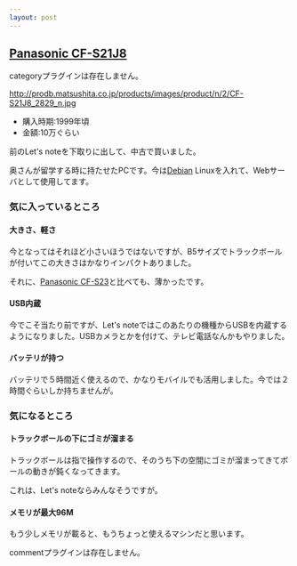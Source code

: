 ```yaml
---
layout: post
---
```

<h2><a href="http://prodb.matsushita.co.jp/product/info.do?pg=04&hb=CF-S21J8">Panasonic CF-S21J8</a></h2>
<p><span class="error">categoryプラグインは存在しません。</span></p>
<p><a href="http://prodb.matsushita.co.jp/products/images/product/n/2/CF-S21J8_2829_n.jpg">http://prodb.matsushita.co.jp/products/images/product/n/2/CF-S21J8_2829_n.jpg</a></p>
<ul>
<li>購入時期:1999年頃</li>
<li>金額:10万ぐらい</li>
</ul>
<p>前のLet's noteを下取りに出して、中古で買いました。</p>
<p>奥さんが留学する時に持たせたPCです。今は<a href="http://www.debian.org/">Debian</a> Linuxを入れて、Webサーバとして使用してます。</p>
<h3>気に入っているところ</h3>
<h4>大きさ、軽さ</h4>
<p>今となってはそれほど小さいほうではないですが、B5サイズでトラックボールが付いてこの大きさはかなりインパクトありました。</p>
<p>それに、<a href="/?page=Panasonic+CF%2DS23" class="wikipage">Panasonic CF-S23</a>と比べても、薄かったです。</p>
<h4>USB内蔵</h4>
<p>今でこそ当たり前ですが、Let's noteではこのあたりの機種からUSBを内蔵するようになりました。USBカメラとかを付けて、テレビ電話なんかもやりました。</p>
<h4>バッテリが持つ</h4>
<p>バッテリで５時間近く使えるので、かなりモバイルでも活用しました。今では２時間ぐらいしか持ちませんが。</p>
<h3>気になるところ</h3>
<h4>トラックボールの下にゴミが溜まる</h4>
<p>トラックボールは指で操作するので、そのうち下の空間にゴミが溜まってきてボールの動きが鈍くなってきます。</p>
<p>これは、Let's noteならみんなそうですが。</p>
<h4>メモリが最大96M</h4>
<p>もう少しメモリが載ると、もうちょっと使えるマシンだと思います。</p>
<p><span class="error">commentプラグインは存在しません。</span> </p>
